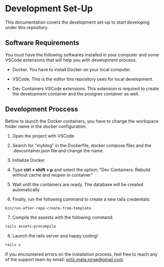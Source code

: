 # Development Set-Up

This documentation covers the development set-up to start developing under this repository.

## Software Requirements

You must have the following softwares installed in your computer and some VSCode extensions that will help you with development process.

- Docker. You have to install Docker on your local computer.

- VSCode. This is the editor this repository uses for local development.

- Dev Containers VSCode extensions. This extension is required to create the development container and the postgres container as well.


## Development Proccess

Before to launch the Docker containers, you have to change the workspace folder name in the docker configuration.

1. Open the project with VSCode

2. Search for "myblog" in the Dockerfile, docker compose files and the .devcontainer.json file and change the name.

3. Initialize Docker

4. Type **ctrl + shift + p** and select the option: "Dev Containers: Rebuild without cache and reopen in container"

5. Wait until the containers are ready. The database will be created automatically

6. Finally, run the following command to create a new rails credentials:

```bash
bin/run-after-repo-create-from-template
```

7. Compile the assests with the following command:

```bash
rails assets:precompile
```

8. Launch the rails server and happy coding!

```bash
rails s
```

If you encountered errors on the installation process, feel free to reach any of the support team by email: ortiz.mata.jorge@gmail.com
